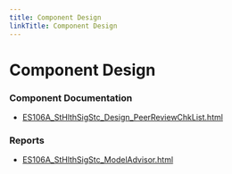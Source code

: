 ```yaml
---
title: Component Design
linkTitle: Component Design
---
```


# Component Design
### Component Documentation

- [ES106A_StHlthSigStc_Design_PeerReviewChkList.html](Doc/ES106A_StHlthSigStc_Design_PeerReviewChkList.html)

### Reports

- [ES106A_StHlthSigStc_ModelAdvisor.html](Reports/ES106A_StHlthSigStc_ModelAdvisor.html)

